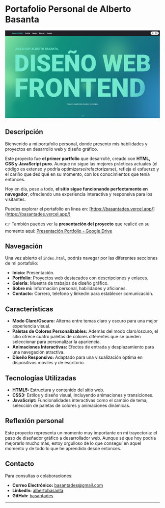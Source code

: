 # Portafolio Personal de Alberto Basanta

![Portada del Portafolio](images/portfolio.jpg)

## Descripción

Bienvenido a mi portafolio personal, donde presento mis habilidades y proyectos en desarrollo web y diseño gráfico.

Este proyecto fue **el primer portfolio** que desarrollé, creado con **HTML, CSS y JavaScript puro**. Aunque no sigue las mejores prácticas actuales (el código es extenso y podría optimizarse/refactorizarse), refleja el esfuerzo y el cariño que dediqué en su momento, con los conocimientos que tenía entonces.

Hoy en día, pese a todo, **el sitio sigue funcionando perfectamente en navegador**, ofreciendo una experiencia interactiva y responsiva para los visitantes.

Puedes explorar el portafolio en línea en: [https://basantades.vercel.app/](https://basantades.vercel.app/)

👉 También puedes ver la **presentación del proyecto** que realicé en su momento aquí: [Presentación Portfolio - Google Drive](https://drive.google.com/file/d/1F20Uk5kR9rLVoVZmWwduj-jaT1XOhEfh/view)


## Navegación

Una vez abierto el `index.html`, podrás navegar por las diferentes secciones de mi portafolio:

- **Inicio:** Presentación.
- **Portfolio:** Proyectos web destacados con descripciones y enlaces.
- **Galería:** Muestra de trabajos de diseño gráfico.
- **Sobre mí:** Información personal, habilidades y aficiones.
- **Contacto:** Correro, telefono y linkedin para establecer comunicación.

## Características

- **Modo Claro/Oscuro:** Alterna entre temas claro y oscuro para una mejor experiencia visual.
- **Paletas de Colores Personalizables:** Además del modo claro/oscuro, el sitio ofrece cuatro paletas de colores diferentes que se pueden seleccionar para personalizar la apariencia.
- **Animaciones Interactivas:** Efectos de entrada y desplazamiento para una navegación atractiva.
- **Diseño Responsivo:** Adaptado para una visualización óptima en dispositivos móviles y de escritorio.

## Tecnologías Utilizadas

- **HTML5:** Estructura y contenido del sitio web.
- **CSS3:** Estilos y diseño visual, incluyendo animaciones y transiciones.
- **JavaScript:** Funcionalidades interactivas como el cambio de tema, selección de paletas de colores y animaciones dinámicas.

## Reflexión personal

Este proyecto representa un momento muy importante en mi trayectoria: el paso de diseñador gráfico a desarrollador web. Aunque sé que hoy podría mejorarlo mucho más, estoy orgulloso de lo que conseguí en aquel momento y de todo lo que he aprendido desde entonces.

## Contacto

Para consultas o colaboraciones:

- **Correo Electrónico:** [basantades@gmail.com](mailto:basantades@gmail.com)
- **LinkedIn:** [albertobasanta](https://www.linkedin.com/in/albertobasanta/)
- **GitHub:** [basantades](https://github.com/basantades)

---